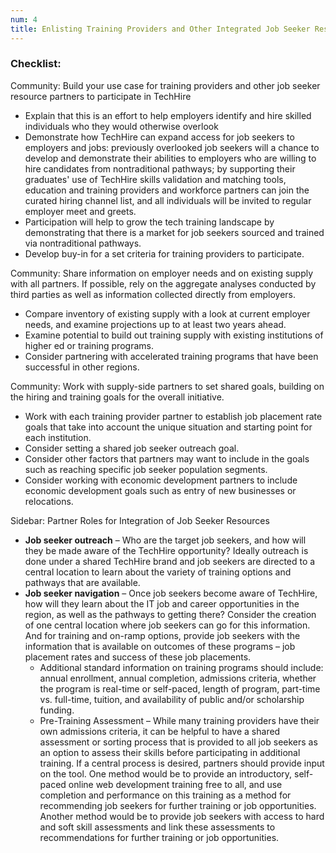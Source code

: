 ```yaml
---
num: 4
title: Enlisting Training Providers and Other Integrated Job Seeker Resources
---
```


### Checklist:

<p class="expander" data-expander-target="#usecase4">
  Community: Build your use case for training providers and other job seeker resource partners to participate in TechHire
</p>
<ul id="usecase4">
  <li>Explain that this is an effort to help employers identify and hire skilled individuals who they would otherwise overlook</li>
  <li>Demonstrate how TechHire can expand access for job seekers to employers and jobs: previously overlooked job seekers will a chance to develop and demonstrate their abilities to employers who are willing to hire candidates from nontraditional pathways; by supporting their graduates' use of TechHire skills validation and matching tools, education and training providers and workforce partners can join the curated hiring channel list, and all individuals will be invited to regular employer meet and greets.</li>
  <li>Participation will help to grow the tech training landscape by demonstrating that there is a market for job seekers sourced and trained via nontraditional pathways.</li>
  <li>Develop buy-in for a set criteria for training providers to participate.</li>
</ul>

<p class="expander" data-expander-target="#supply4">
  Community: Share information on employer needs and on existing supply with all partners. If possible, rely on the aggregate analyses conducted by third parties as well as information collected directly from employers.
 </p>
 <ul id="supply4">
  <li>Compare inventory of existing supply with a look at current employer needs, and examine projections up to at least two years ahead.</li>
  <li>Examine potential to build out training supply with existing institutions of higher ed or training programs.</li>
  <li>Consider partnering with accelerated training programs that have been successful in other regions.</li>
</ul>

<p class="expander" data-expander-target="#goals4">
  Community: Work with supply-side partners to set shared goals, building on the hiring and training goals for the overall initiative.
</p>
<ul id="goals4">
  <li>Work with each training provider partner to establish job placement rate goals that take into account the unique situation and starting point for each institution.</li>
  <li>Consider setting a shared job seeker outreach goal.</li>
  <li>Consider other factors that partners may want to include in the goals such as reaching specific job seeker population segments.</li>
  <li>Consider working with economic development partners to include economic development goals such as entry of new businesses or relocations.</li>
</ul>

<p class="expander" data-expander-target="#sidebar4">
  Sidebar: Partner Roles for Integration of Job Seeker Resources
</p>
<ul id="sidebar4">
  <li><strong>Job seeker outreach</strong> – Who are the target job seekers, and how will they be made aware of the TechHire opportunity? Ideally outreach is done under a shared TechHire brand and job seekers are directed to a central location to learn about the variety of training options and pathways that are available.</li>
  <li><strong>Job seeker navigation</strong> – Once job seekers become aware of TechHire, how will they learn about the IT job and career opportunities in the region, as well as the pathways to getting there? Consider the creation of one central location where job seekers can go for this information.  And for training and on-ramp options, provide job seekers with the information that is available on outcomes of these programs – job placement rates and success of these job placements.
    <ul>
      <li>Additional standard information on training programs should include: annual enrollment, annual completion, admissions criteria, whether the program is real-time or self-paced, length of program, part-time vs. full-time, tuition, and availability of public and/or scholarship funding.</li>
      <li>Pre-Training Assessment – While many training providers have their own admissions criteria, it can be helpful to have a shared assessment or sorting process that is provided to all job seekers as an option to assess their skills before participating in additional training. If a central process is desired, partners should provide input on the tool. One method would be to provide an introductory, self-paced online web development training free to all, and use completion and performance on this training as a method for recommending job seekers for further training or job opportunities. Another method would be to provide job seekers with access to hard and soft skill assessments and link these assessments to recommendations for further training or job opportunities.</li>
    </ul>
  </li>
</ul>